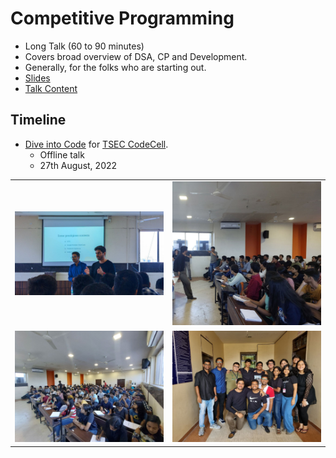 # Competitive Programming

- Long Talk (60 to 90 minutes)
- Covers broad overview of DSA, CP and Development.
- Generally, for the folks who are starting out.
- [Slides](https://docs.google.com/presentation/d/1kfPN_JOcz6Zh7iGKVEtIID4avnR2HEmgMmFSxesTFi4/edit?usp=drivesdk)
- [Talk Content](content.md)

## Timeline

- [Dive into Code](https://twitter.com/tusharnankanii/status/1560636588157046790) for [TSEC CodeCell](https://www.tseccodecell.com).
    - Offline talk
    - 27th August, 2022

<table>
    <tr>
        <td>
            <img src='./img0/1.jpg' alt='Speakers for Dive Into Code: Saket Thota and Tushar Nankani'>
        </td>
        <td>
            <img src='./img0/2.jpg' alt='Picture of Tushar Nankani answering a question from the audience.'>
        </td>
    </tr>
    <tr>
        <td>
            <img src='./img0/3.jpg' alt='Picture of the audience.'>
        </td>
        <td>
            <img src='./img0/4.jpg' alt='Picture of the organising Team of CodeCell.'>
        </td>
    </tr>
</table>
